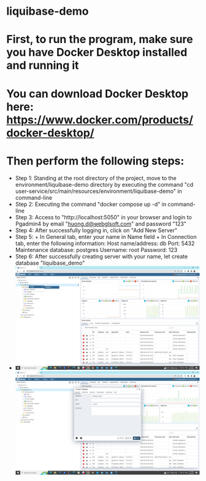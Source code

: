 # liquibase-demo
# First, to run the program, make sure you have Docker Desktop installed and running it
# You can download Docker Desktop here: https://www.docker.com/products/docker-desktop/
# Then perform the following steps:
- Step 1: Standing at the root directory of the project, move to the environment/liquibase-demo directory by executing the command "cd user-service/src/main/resources/environment/liquibase-demo" in command-line
- Step 2: Executing the command "docker compose up -d" in command-line
- Step 3: Access to "http://localhost:5050" in your browser and login to Pgadmin4 by email "huong.d@webglsoft.com" and password "123"
- Step 4: After successfully logging in, click on "Add New Server"
- Step 5: 
      + In General tab, enter your name in Name field
      + In Connection tab, enter the following information:
        Host name/address: db
        Port: 5432
        Maintenance database: postgres
        Username: root
        Password: 123
- Step 6: After successfully creating server with your name, let create database "liquibase_demo"
- ![step6a.png](docs/img/step6a.png)![step6b.png](docs/img/step6b.png)

